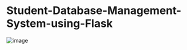 # Student-Database-Management-System-using-Flask

![image](https://user-images.githubusercontent.com/112186732/227842074-dea27ee9-14b2-4dcd-b7af-698c9645d712.png)


